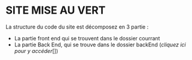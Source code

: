 # SITE MISE AU VERT

La structure du code du site est décomposez en 3 partie :
- La partie front end qui se trouvent dans le dossier courrant
- La partie Back End, qui se trouve dans le dossier backEnd (*cliquez ici pour y accéder*[])